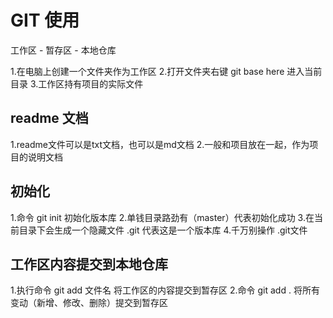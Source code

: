 
# GIT 使用

工作区 - 暂存区 - 本地仓库

1.在电脑上创建一个文件夹作为工作区
2.打开文件夹右键 git base here 进入当前目录
3.工作区持有项目的实际文件

## readme 文档
1.readme文件可以是txt文档，也可以是md文档
2.一般和项目放在一起，作为项目的说明文档


## 初始化
1.命令 git init 初始化版本库
2.单钱目录路劲有（master）代表初始化成功
3.在当前目录下会生成一个隐藏文件 .git 代表这是一个版本库
4.千万别操作 .git文件

## 工作区内容提交到本地仓库
1.执行命令 git add 文件名 将工作区的内容提交到暂存区
2.命令 git add . 将所有变动（新增、修改、删除）提交到暂存区